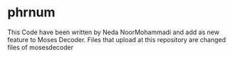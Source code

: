 phrnum
======
This Code have been written by Neda NoorMohammadi
and add as new feature to Moses Decoder.
Files that upload at this repository are changed files of mosesdecoder
